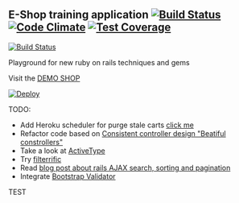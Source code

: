 ## E-Shop training application [![Build Status](https://secure.travis-ci.org/vlewin/e-shop.png?branch=master)](https://travis-ci.org/vlewin/e-shop) [![Code Climate](https://codeclimate.com/github/vlewin/e-shop/badges/gpa.svg)](https://codeclimate.com/github/vlewin/e-shop) [![Test Coverage](https://codeclimate.com/github/vlewin/e-shop/badges/coverage.svg)](https://codeclimate.com/github/vlewin/e-shop)

[![Build Status](https://semaphoreapp.com/api/v1/projects/70a95300-230d-4fa9-9cc3-7386b9613d25/287005/badge.png)](https://semaphoreapp.com/vlewin/e-shop)

Playground for new ruby on rails techniques and gems

Visit the [DEMO SHOP](http://e-shop-demo-eu.herokuapp.com)

[![Deploy](https://www.herokucdn.com/deploy/button.png)](https://heroku.com/deploy?template=https://github.com/vlewin/e-shop)

TODO:
- Add Heroku scheduler for purge stale carts [click me](https://devcenter.heroku.com/articles/scheduler)
- Refactor code based on [Consistent controller design "Beatiful constrollers"](https://leanpub.com/growing-rails/packages/book/purchases/c/ctc-hnYLzMjMo)
- Take a look at [ActiveType](https://github.com/makandra/active_type)
- Try [filterrific](https://github.com/jhund/filterrific)
- Read [blog post about rails AJAX search, sorting and pagination](http://techbrownbags.wordpress.com/2014/01/17/rails-ajax-search-sort-paginate-with-ransack-kaminari/)
- Integrate [Bootstrap Validator](https://github.com/1000hz/bootstrap-validator)

TEST
